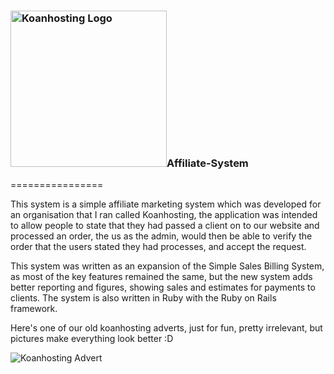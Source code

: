 

<h3><img src="http://www.koansystems.co.uk/img/Koanhosting/hugelogo2.png" style="width: 250px; height: auto;" title="Koanhosting Logo" alt="Koanhosting Logo" />Affiliate-System</h3>
================

This system is a simple affiliate marketing system which was developed for an organisation that I ran called Koanhosting, the application was intended to allow people to state that they had passed a client on to our website and processed an order, the us as the admin, would then be able to verify the order that the users stated they had processes, and accept the request.

This system was written as an expansion of the Simple Sales Billing System, as most of the key features remained the same, but the new system adds better reporting and figures, showing sales and estimates for payments to clients. The system is also written in Ruby with the Ruby on Rails framework.

Here's one of our old koanhosting adverts, just for fun, pretty irrelevant, but pictures make everything look better :D


<img src="http://www.koansystems.co.uk/img/Koanhosting/koanhostingadvert.png" title="Koanhosting Advert" alt="Koanhosting Advert" />
